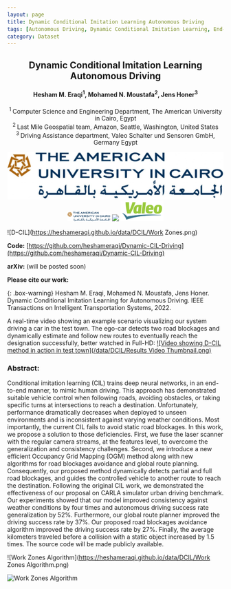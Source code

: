 ```yaml
---
layout: page
title: Dynamic Conditional Imitation Learning Autonomous Driving
tags: [Autonomous Driving, Dynamic Conditional Imitation Learning, End-to-end Learning]
category: Dataset
---
```


<h2 style="text-align: center;"><strong>Dynamic Conditional Imitation Learning Autonomous Driving</strong></h2>
<h4 style="text-align: center;"><strong>Hesham M. Eraqi<sup>1</sup>, Mohamed N. Moustafa<sup>2</sup>, Jens Honer<sup>3</sup></strong></h4>
<p style="text-align: center;"><sup>1 </sup>Computer Science and Engineering Department, The American University in Cairo, Egypt<br /> <sup>2 </sup>Last Mile Geospatial team, Amazon, Seattle, Washington, United States<br /> <sup>3 </sup> Driving Assistance department, Valeo Schalter und Sensoren GmbH, Germany Egypt<br /></p>
<div class="row" style="width:500; margin:0 auto;" align="center"> 
  <div class="column">
    <img src="/data/auc.distracted.driver.dataset/logos/auc.jpg" c="100" />
    <img src="/data/DCIL/AUC.jpg" width="100" />
	<img src="/data/DCIL/Amazon.gif" width="100" />
	<img src="/data/DCIL/Valeo.png" width="100" />
  </div>
</div>

![D-CIL](https://heshameraqi.github.io/data/DCIL/Work Zones.png)

**Code:** [https://github.com/heshameraqi/Dynamic-CIL-Driving](https://github.com/heshameraqi/Dynamic-CIL-Driving)

**arXiv:** (will be posted soon)

**Please cite our work:**

{: .box-warning}
Hesham M. Eraqi, Mohamed N. Moustafa, Jens Honer. Dynamic Conditional Imitation Learning for Autonomous Driving. IEEE Transactions on Intelligent Transportation Systems, 2022.

A real-time video showing an example scenario visualizing our system driving a car in the test town. The ego-car detects two road blockages and dynamically estimate and follow new routes to eventually reach the designation successfully, better watched in Full-HD:
[![Video showing D-CIL method in action in test town](/data/DCIL/Results Video Thumbnail.png)](https://www.youtube.com/watch?v=KHjbZzBhygI)

### Abstract:

Conditional imitation learning (CIL) trains deep neural networks, in an end-to-end manner, to mimic human driving. This approach has demonstrated suitable vehicle control when following roads, avoiding obstacles, or taking specific turns at intersections to reach a destination. Unfortunately, performance dramatically decreases when deployed to unseen environments and is inconsistent against varying weather conditions. Most importantly, the current CIL fails to avoid static road blockages. In this work, we propose a solution to those deficiencies. First, we fuse the laser scanner with the regular camera streams, at the features level, to overcome the generalization and consistency challenges. Second, we introduce a new efficient Occupancy Grid Mapping (OGM) method along with new algorithms for road blockages avoidance and global route planning. Consequently, our proposed method dynamically detects partial and full road blockages, and guides the controlled vehicle to another route to reach the destination. Following the original CIL work, we demonstrated the effectiveness of our proposal on CARLA simulator urban driving benchmark. Our experiments showed that our model improved consistency against weather conditions by four times and autonomous driving success rate generalization by 52%. Furthermore, our global route planner improved the driving success rate by 37%. Our proposed road blockages avoidance algorithm improved the driving success rate by 27%. Finally, the average kilometers traveled before a collision with a static object increased by 1.5 times. The source code will be made publicly available.

![Work Zones Algorithm](https://heshameraqi.github.io/data/DCIL/Work Zones Algorithm.png)

![Work Zones Algorithm](https://heshameraqi.github.io/data/DCIL/DCIL-Network.png)